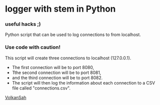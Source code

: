 # logger with stem in Python
### useful hacks ;)
Python script that can be used to log connections to from localhost.
### Use code with caution!
This script will create three connections to localhost (127.0.0.1). 
- The first connection will be to port 8080,
- Tthe second connection will be to port 8081,
- and the third connection will be to port 8082. 
- The script will then log the information about each connection to a CSV file called "connections.csv".

[VolkanSah](https://github.com/volkansah)
